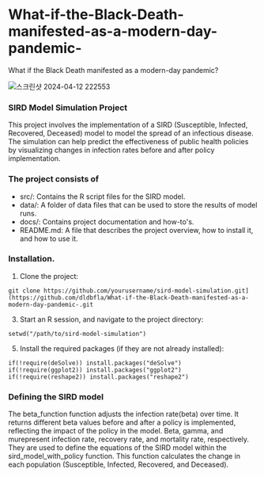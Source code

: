 # What-if-the-Black-Death-manifested-as-a-modern-day-pandemic-
What if the Black Death manifested as a modern-day pandemic? 

![스크린샷 2024-04-12 222553](https://github.com/dldbfla/What-if-the-Black-Death-manifested-as-a-modern-day-pandemic-/assets/89433437/53a1d02f-f77a-4ee8-934e-430d8478e408)

### SIRD Model Simulation Project
This project involves the implementation of a SIRD (Susceptible, Infected, Recovered, Deceased) model to model the spread of an infectious disease. The simulation can help predict the effectiveness of public health policies by visualizing changes in infection rates before and after policy implementation.


### The project consists of
- src/: Contains the R script files for the SIRD model.
- data/: A folder of data files that can be used to store the results of model runs.
- docs/: Contains project documentation and how-to's.
- README.md: A file that describes the project overview, how to install it, and how to use it.

### Installation.

1. Clone the project:
```
git clone https://github.com/yourusername/sird-model-simulation.git](https://github.com/dldbfla/What-if-the-Black-Death-manifested-as-a-modern-day-pandemic-.git
```
3. Start an R session, and navigate to the project directory:
 ```
setwd("/path/to/sird-model-simulation")
```
5. Install the required packages (if they are not already installed):
```
if(!require(deSolve)) install.packages("deSolve")
if(!require(ggplot2)) install.packages("ggplot2")
if(!require(reshape2)) install.packages("reshape2") 
```

### Defining the SIRD model
The beta_function function adjusts the infection rate(beta) over time. It returns different beta values before and after a policy is implemented, reflecting the impact of the policy in the model.
Beta, gamma, and murepresent infection rate, recovery rate, and mortality rate, respectively. They are used to define the equations of the SIRD model within the sird_model_with_policy function. This function calculates the change in each population (Susceptible, Infected, Recovered, and Deceased).
